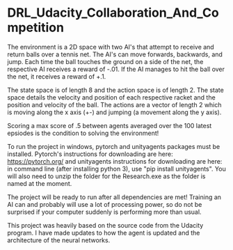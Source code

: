 # DRL_Udacity_Collaboration_And_Competition
The environment is a 2D space with two AI's that attempt to receive and return balls over a tennis net. The AI's can move forwards, backwards, and jump. Each time the ball touches the ground on a side of the net, the respective AI receives a reward of -.01. If the AI manages to hit the ball over the net, it receives a reward of +.1.

The state space is of length 8 and the action space is of length 2. The state space details the velocity and position of each respective racket and the position and velocity of the ball. The actions are a vector of length 2 which is moving along the x axis (+-) and jumping (a movement along the y axis).

Scoring a max score of .5 between agents averaged over the 100 latest epsiodes is the condition to solving the environment!

To run the project in windows, pytorch and unityagents packages must be installed. Pytorch's instructions for downloading are here: https://pytorch.org/ and unityagents instructions for downloading are here: in command line (after installing python 3), use "pip install unityagents". You will also need to unzip the folder for the Research.exe as the folder is named at the moment.

The project will be ready to run after all dependencies are met! Training an AI can and probably will use a lot of processing power, so do not be surprised if your computer suddenly is performing more than usual.

This project was heavily based on the source code from the Udacity program. I have made updates to how the agent is updated and the architecture of the neural networks.
